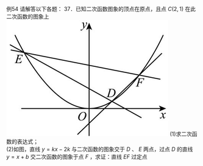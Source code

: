 例54 请解答以下各题： 37．已知二次函数图象的顶点在原点，且点 $C \left( 2 , 1 \right)$ 在此二次函数的图象上
![](<../../qs_image_DB/专题3-1_二次函数中的10类定值、定点问题（解析版）/091c9414143c2802589198148dc94957169bafc6ba785d03bded01a50ca2d9b8.jpg>)
(1)求二次函数的表达式；  
(2)如图，直线 $y = k x - 2 k$ 与二次函数的图象交于 $D$ 、 $E$ 两点，过点 $D$ 的直线 $y = x + b$ 交二次函数的图象于点 $F$ ，求证：直线 $E F$ 过定点
